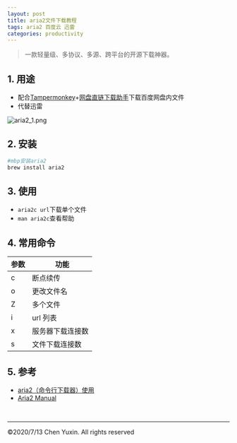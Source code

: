 ```yaml
---
layout: post
title: aria2文件下载教程
tags: aria2 百度云 迅雷
categories: productivity
---
```


> 一款轻量级、多协议、多源、跨平台的开源下载神器。

## 1. 用途

- 配合[Tampermonkey](https://www.tampermonkey.net/scripts.php)+[网盘直链下载助手](https://www.baiduyun.wiki/zh-cn/assistant.html)下载百度网盘内文件
- 代替迅雷

![aria2_1.png](https://i.loli.net/2020/07/18/OQKZFb9YBAuGmWg.jpg)

## 2. 安装

```zsh
#mbp安装aria2
brew install aria2
```

## 3. 使用

- `aria2c url`下载单个文件
- `man aria2c`查看帮助

## 4. 常用命令

| 参数 | &nbsp; 功能      |
| -- | --------------- |
| c    | 断点续传         |
| o    | 更改文件名       |
| Z    | 多个文件         |
| i    | url 列表         |
| x    | 服务器下载连接数 |
| s    | 文件下载连接数   |

## 5. 参考

- [aria2（命令行下载器）使用](https://www.jianshu.com/p/6e6a02e1f15e)
- [Aria2 Manual](https://aria2.github.io/manual/en/html/index.html)

<br/>

---

&copy;2020/7/13 Chen Yuxin. All rights reserved
